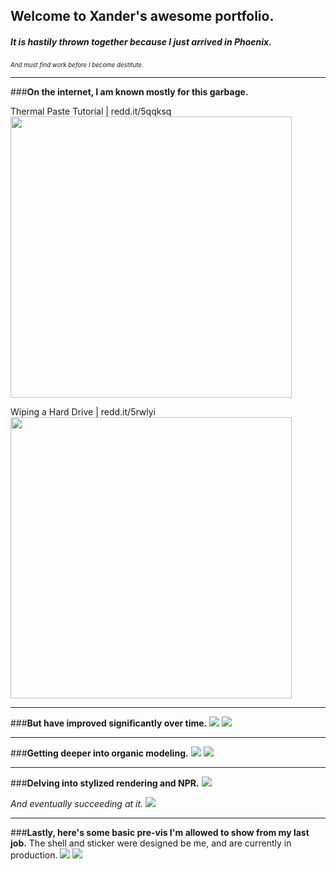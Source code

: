 ## **Welcome to Xander's awesome portfolio.**

##### It is hastily thrown together because I just arrived in Phoenix.

<sub><sup>*And must find work before I become destitute.*</sup></sub>
___


###**On the internet, I am known mostly for this garbage.**

Thermal Paste Tutorial | redd.it/5qqksq
<img src="https://i.imgur.com/udcnqMJ.gif" width="450"/>

Wiping a Hard Drive | redd.it/5rwlyi
<img src="https://i.imgur.com/XVQ2sIX.gif" width="450"/>
___

###**But have improved significantly over time.**
<img src="https://i.imgur.com/qCaqUeQ.png">
<img src="https://i.imgur.com/TZDZCnZ.png">
___

###**Getting deeper into organic modeling.**
<img src="https://i.imgur.com/8LZ8nV0.png">
<img src="https://i.imgur.com/kZ7kXmK.png">
___

###**Delving into stylized rendering and NPR.**
<img src="https://i.imgur.com/b0jyvjJ.png">

*And eventually succeeding at it.*
<img src="https://i.imgur.com/vfNhutL.png">
___

###**Lastly, here's some basic pre-vis I'm allowed to show from my last job.**
The shell and sticker were designed be me, and are currently in production.
<img src="https://i.imgur.com/iVbmIlw.png">
<img src="https://i.imgur.com/WHmdNND.png">
